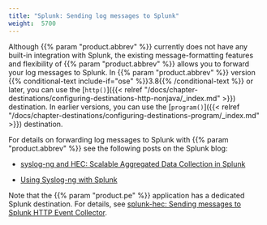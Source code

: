 ```yaml
---
title: "Splunk: Sending log messages to Splunk"
weight:  5700
---
```

<!-- DISCLAIMER: This file is based on the syslog-ng Open Source Edition documentation https://github.com/balabit/syslog-ng-ose-guides/commit/2f4a52ee61d1ea9ad27cb4f3168b95408fddfdf2 and is used under the terms of The syslog-ng Open Source Edition Documentation License. The file has been modified by Axoflow. -->

Although {{% param "product.abbrev" %}} currently does not have any built-in integration with Splunk, the existing message-formatting features and flexibility of {{% param "product.abbrev" %}} allows you to forward your log messages to Splunk. In {{% param "product.abbrev" %}} version {{% conditional-text include-if="ose" %}}3.8{{% /conditional-text %}} or later, you can use the [`http()`]({{< relref "/docs/chapter-destinations/configuring-destinations-http-nonjava/_index.md" >}}) destination. In earlier versions, you can use the [`program()`]({{< relref "/docs/chapter-destinations/configuring-destinations-program/_index.md" >}}) destination.

For details on forwarding log messages to Splunk with {{% param "product.abbrev" %}} see the following posts on the Splunk blog:

  - [syslog-ng and HEC: Scalable Aggregated Data Collection in Splunk](https://www.splunk.com/blog/2017/03/30/syslog-ng-and-hec-scalable-aggregated-data-collection-in-splunk.html)

  - [Using Syslog-ng with Splunk](https://www.splunk.com/blog/2016/03/11/using-syslog-ng-with-splunk/)

Note that the {{% param "product.pe" %}} application has a dedicated Splunk destination. For details, see [splunk-hec: Sending messages to Splunk HTTP Event Collector](http://support.oneidentity.com/technical-documents/syslog-ng-premium-edition/administration-guide/sending-and-storing-log-messages-destinations-and-destination-drivers/splunk-hec-sending-messages-to-splunk-http-event-collector).

